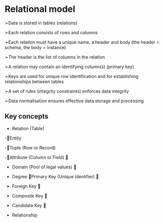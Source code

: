 # Relational model

➢Data is stored in tables (relations) 

➢Each relation consists of rows and columns 

➢Each relation must have a unique name, a header and body (the header = schema, the body  = instance) 

➢The header is the list of columns in the relation 

➢A relation may contain an identifying column(s) (primary key) 

➢Keys are used for unique row identification and for establishing relationships between tables 

➢A set of rules (integrity constraints) enforces data integrity 

➢Data normalisation ensures effective data storage and processing

## Key concepts

- Relation (Table)

-Entity

-Tuple (Row or Record)

-Attribute (Column or Field) 

- Domain (Pool of legal values) 

- Degree Primary Key (Unique Identifier) 

- Foreign Key 

- Composite Key 

- Candidate Key 

- Relationship
